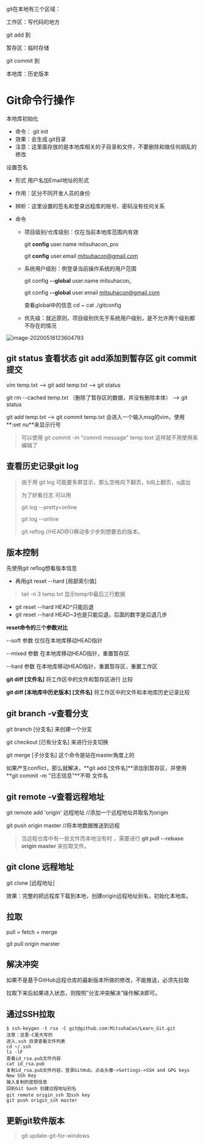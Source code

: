 git在本地有三个区域：

工作区：写代码的地方

git  add  到

暂存区：临时存储

git commit 到

本地库：历史版本



# Git命令行操作

本地库初始化 

- 命令： git init
- 效果：会生成.git目录
- 注意：这里面存放的是本地库相关的子目录和文件，不要删除和做任何胡乱的修改

设置签名

- 形式   用户名加Email地址的形式

- 作用：区分不同开发人员的身份

- 辨析：这里设置的签名和登录远程库的账号、密码没有任何关系

- 命令

  - 项目级别/仓库级别：仅在当前本地库范围内有效

    git **config** user.name  mitsuhacon_pro

    git **config** user.email mitsuhacon@gmail.com

  - 系统用户级别：例登录当前操作系统的用户范围

    git config **--global** user.name mitsuhacon_

    git config **--global** user.email mitsuhacon@gmail.com

    查看global中的信息     cd ~          cat ./gitconfig

  - 优先级：就近原则，项目级别优先于系统用户级别，是不允许两个级别都不存在的情况

![image-20200518123604793](C:\Users\MitsuhaCon\AppData\Roaming\Typora\typora-user-images\image-20200518123604793.png)



## git status 查看状态   git add添加到暂存区  git commit提交

vim temp.txt    -->   git add temp.txt   -->  git status   

git rm --cached temp.txt （删除了暂存区的数据，并没有删除本体） --> git status 

git add temp.txt --> git commit temp.txt   会进入一个输入msg的vim，使用**:set nu**来显示行号

> 
>
> 可以使用   git commit -m "commit message" temp.text              这样就不用使用来编辑了

## 查看历史记录git log

> 由于用 git log 可能要多屏显示，那么空格向下翻页，b向上翻页，q退出
>
> 为了好看日志   可以用   
>
> git log --pretty=online
>
> git log --online
>
> git reflog   //HEAD@{}移动多少步到想要去的版本。

## 版本控制

先使用git reflog想看版本信息

- 再用git reset --hard [局部索引值]

> tail -n 3  temp.txt  显示temp中最后三行数据

- git reset --hard HEAD^只能后退
- git reset --hard HEAD~3也是只能后退，后面的数字是后退几步

**reset命令的三个参数对比**

--soft 参数  仅仅在本地库移动HEAD指针

--mixed 参数  在本地库移动HEAD指针，重置暂存区

--hard 参数 在本地库移动HEAD指针，重置暂存区，重置工作区



**git diff [文件名]** 将工作区中的文件和暂存区进行 比较

**git diff [本地库中历史版本] [文件名]** 将工作区中的文件和本地库历史记录比较

## git branch -v查看分支

git branch [分支名]  来创建一个分支

git checkout [已有分支名] 来进行分支切换

git merge [子分支名]  这个命令是站在master角度上的

如果产生conflict，那么就解决，**git add [文件名]**添加到暂存区，并使用 **git commit -m "日志信息"**不带 文件名



## git remote -v查看远程地址

git remote add 'origin'  远程地址      //添加一个远程地址并取名为origin

git push origin master   //将本地数据推送到远程

> 当远程仓库中有一些文件而本地没有时 ，需要进行  **git pull --rebase origin master**    来拉取文件。



## git clone 远程地址

git clone [远程地址]

效果：完整的把远程库下载到本地，创建origin远程地址别名，初始化本地库。



## 拉取

pull = fetch + merge

git pull origin  marster

## 解决冲突

如果不是基于GitHub远程仓库的最新版本所做的修改，不能推送，必须先拉取

拉取下来后如果进入状态，则按照”分支冲突解决“操作解决即可。

## 通过SSH拉取

```git
$ ssh-keygen -t rsa -C git@github.com:MitsuhaCon/Learn_Git.git
注意：这里-C是大写的
进入.ssh 目录查看文件列表
cd ~/.ssh
ls -lF
查看id_rsa.pub文件内容
cat id_rsa.pub
复制id_rsa.pub文件内容，登录GitHub，点击头像->Settings->SSH and GPG keys
New SSh Key
输入复制的密钥信息
回到Git bash 创建远程地址别名
git remote origin_ssh 加ssh key
git push origin_ssh master
```

## 更新git软件版本

> git update-git-for-windows